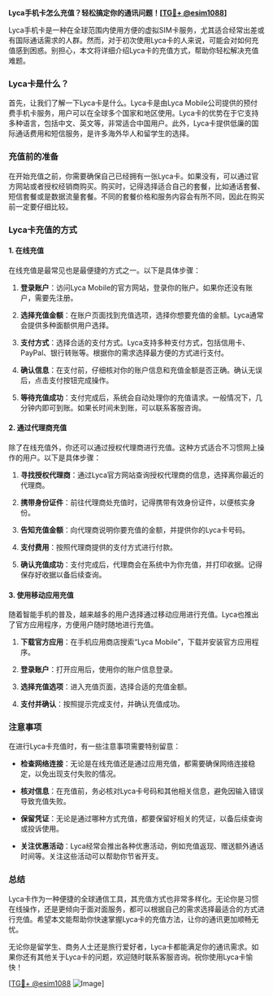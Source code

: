 **Lyca手机卡怎么充值？轻松搞定你的通讯问题！[[TG💪+ @esim1088](https://t.me/s/esim1088)]**

Lyca手机卡是一种在全球范围内使用方便的虚拟SIM卡服务，尤其适合经常出差或有国际通话需求的人群。然而，对于初次使用Lyca卡的人来说，可能会对如何充值感到困惑。别担心，本文将详细介绍Lyca卡的充值方式，帮助你轻松解决充值难题。

### Lyca卡是什么？

首先，让我们了解一下Lyca卡是什么。Lyca卡是由Lyca Mobile公司提供的预付费手机卡服务，用户可以在全球多个国家和地区使用。Lyca卡的优势在于它支持多种语言，包括中文、英文等，非常适合中国用户。此外，Lyca卡提供低廉的国际通话费用和短信服务，是许多海外华人和留学生的选择。

### 充值前的准备

在开始充值之前，你需要确保自己已经拥有一张Lyca卡。如果没有，可以通过官方网站或者授权经销商购买。购买时，记得选择适合自己的套餐，比如通话套餐、短信套餐或是数据流量套餐。不同的套餐价格和服务内容会有所不同，因此在购买前一定要仔细比较。

### Lyca卡充值的方式

#### 1. 在线充值

在线充值是最常见也是最便捷的方式之一。以下是具体步骤：

1. **登录账户**：访问Lyca Mobile的官方网站，登录你的账户。如果你还没有账户，需要先注册。
   
2. **选择充值金额**：在账户页面找到充值选项，选择你想要充值的金额。Lyca通常会提供多种面额供用户选择。

3. **支付方式**：选择合适的支付方式。Lyca支持多种支付方式，包括信用卡、PayPal、银行转账等。根据你的需求选择最方便的方式进行支付。

4. **确认信息**：在支付前，仔细核对你的账户信息和充值金额是否正确。确认无误后，点击支付按钮完成操作。

5. **等待充值成功**：支付完成后，系统会自动处理你的充值请求。一般情况下，几分钟内即可到账。如果长时间未到账，可以联系客服咨询。

#### 2. 通过代理商充值

除了在线充值外，你还可以通过授权代理商进行充值。这种方式适合不习惯网上操作的用户。以下是具体步骤：

1. **寻找授权代理商**：通过Lyca官方网站查询授权代理商的信息，选择离你最近的代理商。

2. **携带身份证件**：前往代理商处充值时，记得携带有效身份证件，以便核实身份。

3. **告知充值金额**：向代理商说明你要充值的金额，并提供你的Lyca卡号码。

4. **支付费用**：按照代理商提供的支付方式进行付款。

5. **确认充值成功**：支付完成后，代理商会在系统中为你充值，并打印收据。记得保存好收据以备后续查询。

#### 3. 使用移动应用充值

随着智能手机的普及，越来越多的用户选择通过移动应用进行充值。Lyca也推出了官方应用程序，方便用户随时随地进行充值。

1. **下载官方应用**：在手机应用商店搜索“Lyca Mobile”，下载并安装官方应用程序。

2. **登录账户**：打开应用后，使用你的账户信息登录。

3. **选择充值选项**：进入充值页面，选择合适的充值金额。

4. **支付并确认**：按照提示完成支付，并确认充值成功。

### 注意事项

在进行Lyca卡充值时，有一些注意事项需要特别留意：

- **检查网络连接**：无论是在线充值还是通过应用充值，都需要确保网络连接稳定，以免出现支付失败的情况。
  
- **核对信息**：在充值前，务必核对Lyca卡号码和其他相关信息，避免因输入错误导致充值失败。

- **保留凭证**：无论是通过哪种方式充值，都要保留好相关的凭证，以备后续查询或投诉使用。

- **关注优惠活动**：Lyca经常会推出各种优惠活动，例如充值返现、赠送额外通话时间等。关注这些活动可以帮助你节省开支。

### 总结

Lyca卡作为一种便捷的全球通信工具，其充值方式也非常多样化。无论你是习惯在线操作，还是更倾向于面对面服务，都可以根据自己的需求选择最适合的方式进行充值。希望本文能帮助你快速掌握Lyca卡的充值方法，让你的通讯更加顺畅无忧。

无论你是留学生、商务人士还是旅行爱好者，Lyca卡都能满足你的通讯需求。如果你还有其他关于Lyca卡的问题，欢迎随时联系客服咨询。祝你使用Lyca卡愉快！

[[TG💪+ @esim1088](https://t.me/s/esim1088) ![Image](https://i.postimg.cc/4NQfJmqS/Snipaste-2025-05-13-00-14-12.png)]